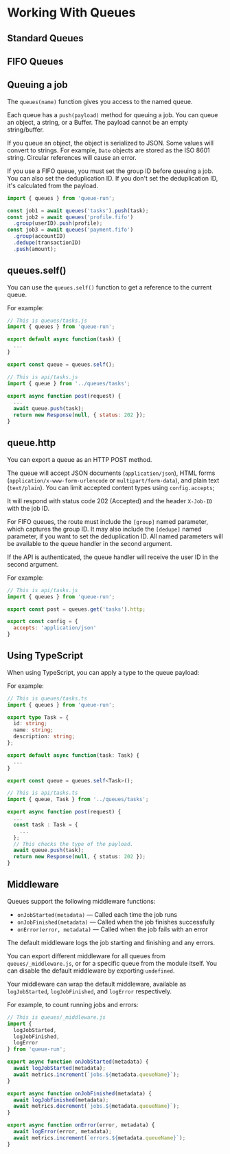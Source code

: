 # Working With Queues

## Standard Queues


## FIFO Queues



## Queuing a job

The `queues(name)` function gives you access to the named queue.

Each queue has a `push(payload)` method for queuing a job. You can queue an
object, a string, or a Buffer. The payload cannot be an empty string/buffer.

If you queue an object, the object is serialized to JSON. Some values will convert to strings. For example, `Date` objects are stored as the ISO 8601 string. Circular references will cause an error.

If you use a FIFO queue, you must set the group ID before queuing a job. You can
also set the deduplication ID. If you don't set the deduplication ID, it's
calculated from the payload.

```ts
import { queues } from 'queue-run';

const job1 = await queues('tasks').push(task);
const job2 = await queues('profile.fifo')
  .group(userID).push(profile);
const job3 = await queues('payment.fifo')
  .group(accountID)
  .dedupe(transactionID)
  .push(amount);
```


## queues.self()

You can use the `queues.self()` function to get a reference to the current queue.

For example:

```js
// This is queues/tasks.js
import { queues } from 'queue-run';

export default async function(task) {
  ...
}

export const queue = queues.self();
```

```js
// This is api/tasks.js
import { queue } from '../queues/tasks';

export async function post(request) {
  ...
  await queue.push(task);
  return new Response(null, { status: 202 });
}
```


## queue.http

You can export a queue as an HTTP POST method.

The queue will accept JSON documents (`application/json`), HTML forms (`application/x-www-form-urlencode` or `multipart/form-data`), and plain text (`text/plain`). You can limit accepted content types using `config.accepts`;

It will respond with status code 202 (Accepted) and the header `X-Job-ID` with the job ID.

For FIFO queues, the route must include the `[group]` named parameter, which captures the group ID. It may also include the `[dedupe]` named parameter, if you want to set the deduplication ID. All named parameters will be available to the queue handler in the second argument.

If the API is authenticated, the queue handler will receive the user ID in the second argument.

For example:

```js
// This is api/tasks.js
import { queues } from 'queue-run';

export const post = queues.get('tasks').http;

export const config = {
  accepts: 'application/json'
}
```


## Using TypeScript

When using TypeScript, you can apply a type to the queue payload:

For example:

```ts
// This is queues/tasks.ts
import { queues } from 'queue-run';

export type Task = {
  id: string;
  name: string;
  description: string;
};

export default async function(task: Task) {
  ...
}

export const queue = queues.self<Task>();
```

```ts
// This is api/tasks.ts
import { queue, Task } from '../queues/tasks';

export async function post(request) {
  ...
  const task : Task = {
    ...
  };
  // This checks the type of the payload.
  await queue.push(task);
  return new Response(null, { status: 202 });
}
```


## Middleware

Queues support the following middleware functions:

- `onJobStarted(metadata)` — Called each time the job runs
- `onJobFinished(metadata)` — Called when the job finishes successfully
- `onError(error, metadata)` — Called when the job fails with an error

The default middleware logs the job starting and finishing and any errors.

You can export different middleware for all queues from `queues/_middleware.js`, or for a specific queue from the module itself. You can disable the default middleware by exporting `undefined`.

Your middleware can wrap the default middleware, available as `logJobStarted`, `logJobFinished`, and `logError` respectively.

For example, to count running jobs and errors:

```js
// This is queues/_middleware.js
import {
  logJobStarted,
  logJobFinished,
  logError
} from 'queue-run';

export async function onJobStarted(metadata) {
  await logJobStarted(metadata);
  await metrics.increment(`jobs.${metadata.queueName}`);
}

export async function onJobFinished(metadata) {
  await logJobFinished(metadata);
  await metrics.decrement(`jobs.${metadata.queueName}`);
}

export async function onError(error, metadata) {
  await logError(error, metadata);
  await metrics.increment(`errors.${metadata.queueName}`);
}
```